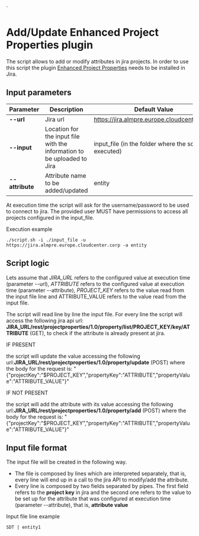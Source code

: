´
# Add/Update Enhanced Project Properties plugin

The script allows to add or modify attributes in jira projects. In order to use this script the plugin [Enhanced Project Properties](https://marketplace.atlassian.com/apps/1217709/enhanced-project-properties?hosting=server&tab=overview) needs to be installed in Jira.   

## Input parameters
| Parameter      | Description | Default Value | Required? |
| -------------- | ----------- | ------------- | --------- |
| **--url**    | Jira url | https://jira.almpre.europe.cloudcenter.corp | Yes |
| **--input**    | Location for the input file with the information to be uploaded to Jira | input_file (in the folder where the script is executed) | Yes |
| **--attribute**    | Attribute name to be added/updated | entity | Yes |

At execution time the script will ask for the username/password to be used to connect to jira. The provided user MUST have permissions to access all projects configured in the input_file.

Execution example
```
./script.sh -i ./input_file -u https://jira.almpre.europe.cloudcenter.corp -a entity
```

## Script logic
Lets assume that *JIRA_URL* refers to the configured value at execution time (parameter --url), *ATTRIBUTE* refers to the configured value at execution time (parameter --attribute), *PROJECT_KEY* refers to the value read from the input file line and ATTRIBUTE_VALUE refers to the value read from the input file.

The script will read line by line the input file. 
For every line the script will access the following jira api url: 
**JIRA_URL/rest/projectproperties/1.0/property/list/PROJECT_KEY/key/ATTRIBUTE** (GET), to check if the attribute is already present at jira. 

IF PRESENT 

the script will update the value accessing the following url:**JIRA_URL/rest/projectproperties/1.0/property/update** (POST) where the body for the request is: 
"{"projectKey":"$PROJECT_KEY","propertyKey":"ATTRIBUTE","propertyValue":"ATTRIBUTE_VALUE"}"

IF NOT PRESENT

the script will add the attribute with its value accessing the following url:**JIRA_URL/rest/projectproperties/1.0/property/add** (POST) where the body for the request is: 
"{"projectKey":"$PROJECT_KEY","propertyKey":"ATTRIBUTE","propertyValue":"ATTRIBUTE_VALUE"}"

## Input file format
The input file will be created in the following way.
* The file is composed by lines which are interpreted separately, that is, every line will end up in a call to the jira API to modify/add the attribute.
* Every line is composed by two fields separated by pipes. The first field refers to the **project key** in jira and the second one refers to the value to be set up for the attribute that was configured at execution time (parameter --attribute), that is, **attribute value**

Input file line example
```
SDT | entity1
```